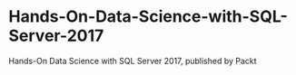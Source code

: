 # Hands-On-Data-Science-with-SQL-Server-2017
Hands-On Data Science with SQL Server 2017, published by Packt
